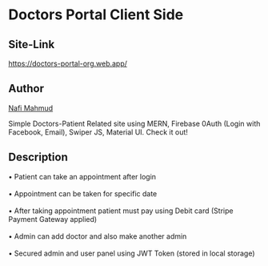 # Doctors Portal Client Side
## Site-Link
https://doctors-portal-org.web.app/

## Author 
[Nafi Mahmud][author]

[author]: https://sourcecodebd.github.io/nafi.com/
Simple Doctors-Patient Related site using MERN, Firebase 0Auth (Login with Facebook, Email), Swiper JS, Material UI. Check it out!

## Description
• Patient can take an appointment after login <br><br>
• Appointment can be taken for specific date <br><br>
• After taking appointment patient must pay using Debit card (Stripe Payment Gateway applied) <br><br>
• Admin can add doctor and also make another admin <br><br>
• Secured admin and user panel using JWT Token (stored in local storage)

